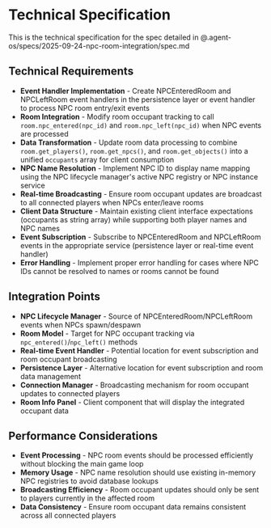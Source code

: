 # Technical Specification

This is the technical specification for the spec detailed in @.agent-os/specs/2025-09-24-npc-room-integration/spec.md

## Technical Requirements

- **Event Handler Implementation** - Create NPCEnteredRoom and NPCLeftRoom event handlers in the persistence layer or event handler to process NPC room entry/exit events
- **Room Integration** - Modify room occupant tracking to call `room.npc_entered(npc_id)` and `room.npc_left(npc_id)` when NPC events are processed
- **Data Transformation** - Update room data processing to combine `room.get_players()`, `room.get_npcs()`, and `room.get_objects()` into a unified `occupants` array for client consumption
- **NPC Name Resolution** - Implement NPC ID to display name mapping using the NPC lifecycle manager's active NPC registry or NPC instance service
- **Real-time Broadcasting** - Ensure room occupant updates are broadcast to all connected players when NPCs enter/leave rooms
- **Client Data Structure** - Maintain existing client interface expectations (occupants as string array) while supporting both player names and NPC names
- **Event Subscription** - Subscribe to NPCEnteredRoom and NPCLeftRoom events in the appropriate service (persistence layer or real-time event handler)
- **Error Handling** - Implement proper error handling for cases where NPC IDs cannot be resolved to names or rooms cannot be found

## Integration Points

- **NPC Lifecycle Manager** - Source of NPCEnteredRoom/NPCLeftRoom events when NPCs spawn/despawn
- **Room Model** - Target for NPC occupant tracking via `npc_entered()`/`npc_left()` methods
- **Real-time Event Handler** - Potential location for event subscription and room occupant broadcasting
- **Persistence Layer** - Alternative location for event subscription and room data management
- **Connection Manager** - Broadcasting mechanism for room occupant updates to connected players
- **Room Info Panel** - Client component that will display the integrated occupant data

## Performance Considerations

- **Event Processing** - NPC room events should be processed efficiently without blocking the main game loop
- **Memory Usage** - NPC name resolution should use existing in-memory NPC registries to avoid database lookups
- **Broadcasting Efficiency** - Room occupant updates should only be sent to players currently in the affected room
- **Data Consistency** - Ensure room occupant data remains consistent across all connected players
